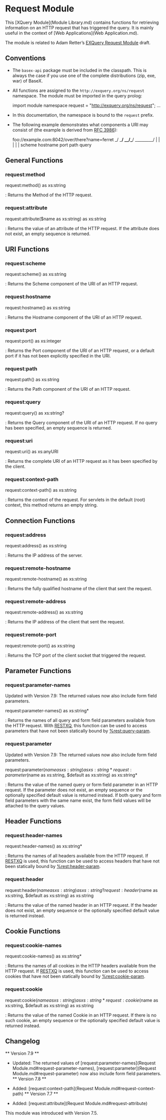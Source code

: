 
# Request Module
 


 
This [XQuery Module](Module Library.md) contains functions for retrieving information on an HTTP request that has triggered the query. It is mainly useful in the context of [Web Applications](Web Application.md). 

 
The module is related to Adam Retter’s [EXQuery Request Module](http://exquery.github.com/expath-specs-playground/request-module-1.0-specification.html) draft. 

 
## Conventions
 * The `basex-api` package must be included in the classpath. This is always the case if you use one of the complete distributions (zip, exe, war) of BaseX. 
 * All functions are assigned to the `http://exquery.org/ns/request` namespace. The module must be imported in the query prolog: 

    import module namespace request = "http://exquery.org/ns/request";
    ...

 * In this documentation, the namespace is bound to the `request` prefix. 
 * The following example demonstrates what components a URI may consist of (the example is derived from [RFC 3986](http://tools.ietf.org/html/rfc3986)): 

      foo://example.com:8042/over/there?name=ferret
      \_/   \_________/ \__/\_________/ \_________/
       |         |       |       |          |
     scheme   hostname  port    path      query

 
## General Functions

### request:method

request:method() as xs:string

:   Returns the Method of the HTTP request. 


### request:attribute

request:attribute($name as xs:string) as xs:string

:   Returns the value of an attribute of the HTTP request. If the attribute does not exist, an empty sequence is returned. 

 
## URI Functions

### request:scheme

request:scheme() as xs:string

:   Returns the Scheme component of the URI of an HTTP request. 


### request:hostname

request:hostname() as xs:string

:   Returns the Hostname component of the URI of an HTTP request. 


### request:port

request:port() as xs:integer

:   Returns the Port component of the URI of an HTTP request, or a default port if it has not been explicitly specified in the URI. 


### request:path

request:path() as xs:string

:   Returns the Path component of the URI of an HTTP request. 


### request:query

request:query() as xs:string?

:   Returns the Query component of the URI of an HTTP request. If no query has been specified, an empty sequence is returned. 


### request:uri

request:uri() as xs:anyURI

:   Returns the complete URI of an HTTP request as it has been specified by the client. 


### request:context-path

request:context-path() as xs:string

:   Returns the context of the request. For servlets in the default (root) context, this method returns an empty string. 

 
## Connection Functions

### request:address

request:address() as xs:string

:   Returns the IP address of the server. 


### request:remote-hostname

request:remote-hostname() as xs:string

:   Returns the fully qualified hostname of the client that sent the request. 


### request:remote-address

request:remote-address() as xs:string

:   Returns the IP address of the client that sent the request. 


### request:remote-port

request:remote-port() as xs:string

:   Returns the TCP port of the client socket that triggered the request. 

 
## Parameter Functions

### request:parameter-names

Updated with Version 7.9: The returned values now also include form field parameters. 


request:parameter-names() as xs:string*

:   Returns the names of all query and form field parameters available from the HTTP request. With [RESTXQ](RESTXQ.md), this function can be used to access parameters that have not been statically bound by [%rest:query-param](RESTXQ.md#Query_Parameters). 


### request:parameter

Updated with Version 7.9: The returned values now also include form field parameters. 


request:parameter($name as xs:string) as xs:string*
request:parameter($name as xs:string, $default as xs:string) as xs:string*

:   Returns the value of the named query or form field parameter in an HTTP request. If the parameter does not exist, an empty sequence or the optionally specified default value is returned instead. If both query and form field parameters with the same name exist, the form field values will be attached to the query values. 

 
## Header Functions

### request:header-names

request:header-names() as xs:string*

:   Returns the names of all headers available from the HTTP request. If [RESTXQ](RESTXQ.md) is used, this function can be used to access headers that have not been statically bound by [%rest:header-param](RESTXQ.md#HTTP_Headers). 


### request:header

request:header($name as xs:string) as xs:string?
request:header($name as xs:string, $default as xs:string) as xs:string

:   Returns the value of the named header in an HTTP request. If the header does not exist, an empty sequence or the optionally specified default value is returned instead. 

 
## Cookie Functions

### request:cookie-names

request:cookie-names() as xs:string*

:   Returns the names of all cookies in the HTTP headers available from the HTTP request. If [RESTXQ](RESTXQ.md) is used, this function can be used to access cookies that have not been statically bound by [%rest:cookie-param](RESTXQ.md#Cookies). 


### request:cookie

request:cookie($name as xs:string) as xs:string*
request:cookie($name as xs:string, $default as xs:string) as xs:string

:   Returns the value of the named Cookie in an HTTP request. If there is no such cookie, an empty sequence or the optionally specified default value is returned instead. 

 
## Changelog
** Version 7.9 **

 * Updated: The returned values of [request:parameter-names](Request Module.md#request-parameter-names), [request:parameter](Request Module.md#request-parameter) now also include form field parameters. 
** Version 7.8 **

 * Added: [request:context-path](Request Module.md#request-context-path)
** Version 7.7 **

 * Added: [request:attribute](Request Module.md#request-attribute)

This module was introduced with Version 7.5. 

